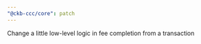 ```yaml
---
"@ckb-ccc/core": patch
---
```


Change a little low-level logic in fee completion from a transaction
  